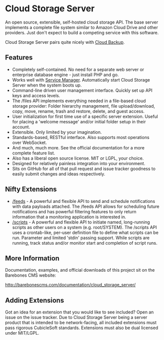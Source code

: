 Cloud Storage Server
====================

An open source, extensible, self-hosted cloud storage API.  The base server implements a complete file system similar to Amazon Cloud Drive and other providers.  Just don't expect to build a competing service with this software.

Cloud Storage Server pairs quite nicely with [Cloud Backup](http://barebonescms.com/documentation/cloud_backup/).

Features
--------

* Completely self-contained.  No need for a separate web server or enterprise database engine - just install PHP and go.
* Works well with [Service Manager](https://github.com/cubiclesoft/service-manager/).  Automatically start Cloud Storage Server when the system boots up.
* Command-line driven user management interface.  Quickly set up API keys and access levels.
* The /files API implements everything needed in a file-based cloud storage provider:  Folder hierarchy management, file upload/download, copy, move, rename, trash and restore, delete, and guest access.
* User initialization for first time use of a specific server extension.  Useful for placing a 'welcome message' and/or initial folder setup in their account.
* Extensible. Only limited by your imagination.
* Standards-based, RESTful interface.  Also supports most operations over WebSocket.
* And much, much more.  See the official documentation for a more complete feature list.
* Also has a liberal open source license.  MIT or LGPL, your choice.
* Designed for relatively painless integration into your environment.
* Sits on GitHub for all of that pull request and issue tracker goodness to easily submit changes and ideas respectively.

Nifty Extensions
----------------

* [/feeds](https://github.com/cubiclesoft/cloud-storage-server-ext-feeds) - A powerful and flexible API to send and schedule notifications with data payloads attached.  The /feeds API allows for scheduling future notifications and has powerful filtering features to only return information that a monitoring application is interested in.
* [/scripts](https://github.com/cubiclesoft/cloud-storage-server-ext-scripts) - A powerful and flexible API to initiate named, long-running scripts as other users on a system (e.g. root/SYSTEM).  The /scripts API uses a crontab-like, per-user definition file to define what scripts can be run.  Parameter and limited 'stdin' passing support.  While scripts are running, track status and/or monitor start and completion of script runs.

More Information
----------------

Documentation, examples, and official downloads of this project sit on the Barebones CMS website:

http://barebonescms.com/documentation/cloud_storage_server/

Adding Extensions
-----------------

Got an idea for an extension that you would like to see included?  Open an issue on the issue tracker.  Due to Cloud Storage Server being a server product that is intended to be network-facing, all included extensions must pass rigorous CubicleSoft standards.  Extensions must also be dual licensed under MIT/LGPL.
